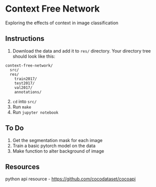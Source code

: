 # Context Free Network
Exploring the effects of context in image classification


## Instructions
1. Download the data and add it to `res/` directory. Your directory tree should look like this:
```
context-free-network/
  src/
  res/
    train2017/
    test2017/
    val2017/
    annotations/
```

2. `cd` into `src/`
3. Run `make`
4. Run `jupyter notebook`


## To Do
1. Get the segmentation mask for each image
2. Train a basic pytorch model on the data
3. Make function to alter background of image


## Resources
python api resource - https://github.com/cocodataset/cocoapi
